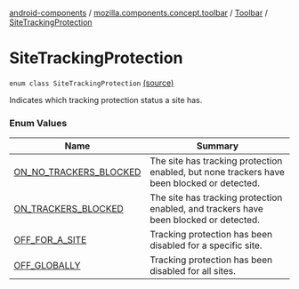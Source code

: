 [android-components](../../../index.md) / [mozilla.components.concept.toolbar](../../index.md) / [Toolbar](../index.md) / [SiteTrackingProtection](./index.md)

# SiteTrackingProtection

`enum class SiteTrackingProtection` [(source)](https://github.com/mozilla-mobile/android-components/blob/master/components/concept/toolbar/src/main/java/mozilla/components/concept/toolbar/Toolbar.kt#L393)

Indicates which tracking protection status a site has.

### Enum Values

| Name | Summary |
|---|---|
| [ON_NO_TRACKERS_BLOCKED](-o-n_-n-o_-t-r-a-c-k-e-r-s_-b-l-o-c-k-e-d.md) | The site has tracking protection enabled, but none trackers have been blocked or detected. |
| [ON_TRACKERS_BLOCKED](-o-n_-t-r-a-c-k-e-r-s_-b-l-o-c-k-e-d.md) | The site has tracking protection enabled, and trackers have been blocked or detected. |
| [OFF_FOR_A_SITE](-o-f-f_-f-o-r_-a_-s-i-t-e.md) | Tracking protection has been disabled for a specific site. |
| [OFF_GLOBALLY](-o-f-f_-g-l-o-b-a-l-l-y.md) | Tracking protection has been disabled for all sites. |
